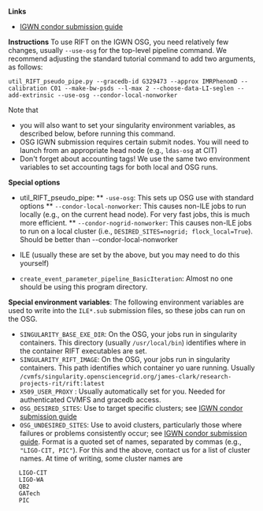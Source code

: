 
**Links**
* [IGWN condor submission guide](https://computing.docs.ligo.org/guide/condor/submission/)

**Instructions**
To use RIFT on the IGWN OSG, you need relatively few changes, usually ``--use-osg`` for the top-level pipeline command.  We recommend adjusting the standard tutorial command to add two arguments, as follows:

```
util_RIFT_pseudo_pipe.py --gracedb-id G329473 --approx IMRPhenomD --calibration C01 --make-bw-psds --l-max 2 --choose-data-LI-seglen --add-extrinsic --use-osg --condor-local-nonworker
```
Note that 
* you will also want to set your singularity environment variables, as described below, before running this command.
* OSG IGWN submission requires certain submit nodes.  You will need to launch from an appropriate head node (e.g., ``ldas-osg`` at CIT)
* Don't forget about accounting tags!  We use the same two environment variables to set accounting tags for both local and OSG runs.


**Special options**

* util_RIFT_pseudo_pipe:
** ``-use-osg``: This sets up OSG use with standard options
** ``--condor-local-nonworker``: This causes non-ILE jobs to run locally (e.g., on the current head node). For very fast jobs, this is much more efficient.
** ``--condor-nogrid-nonworker``: This causes non-ILE jobs to run on a local cluster (i.e., ``DESIRED_SITES=nogrid; flock_local=True``).  Should be better than --condor-local-nonworker


* ILE (usually these are set by the above, but you may need to do this yourself)

* ``create_event_parameter_pipeline_BasicIteration``: Almost no one should be using this program directory.

**Special environment variables**: The following environment variables are used to write into the ``ILE*.sub`` submission files, so these jobs can run on the OSG.
* ``SINGULARITY_BASE_EXE_DIR``: On the OSG, your jobs run in singularity containers.  This directory (usually ``/usr/local/bin``) identifies where in the container RIFT executables are set.
* ``SINGULARITY_RIFT_IMAGE``: On the OSG, your jobs run in singularity containers.  This path identifies which container yo uare running.  Usually ``/cvmfs/singularity.opensciencegrid.org/james-clark/research-projects-rit/rift:latest``
* ``X509_USER_PROXY`` : Usually automatically set for you.   Needed for authenticated CVMFS and gracedb access.
* ``OSG_DESIRED_SITES``: Use to target specific clusters; see  [IGWN condor submission guide](https://computing.docs.ligo.org/guide/condor/submission/)
* ``OSG_UNDESIRED_SITES``: Use to avoid clusters, particularly those where failures or problems consistently occur; see  [IGWN condor submission guide](https://computing.docs.ligo.org/guide/condor/submission/).  Format is a quoted set of names, separated by commas (e.g., ``"LIGO-CIT, PIC"``).  For this and the above, contact us for a list of cluster names.  At time of writing, some cluster names are
```
   LIGO-CIT
   LIGO-WA
   QB2
   GATech
   PIC
```

